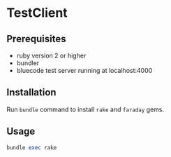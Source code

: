 # TestClient

## Prerequisites

* ruby version 2 or higher
* bundler
* bluecode test server running at localhost:4000

## Installation

Run `bundle` command to install `rake` and `faraday` gems.

## Usage

```ruby
bundle exec rake
```
